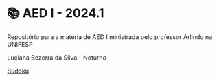 # 📚 AED I - 2024.1

Repositório para a matéria de AED I ministrada pelo professor Arlindo na UNIFESP

Luciana Bezerra da Silva - Noturno

<a href="https://github.com/Luciana013/AED_01_2024/blob/main/sudoku_1383">Sudoku</a>
